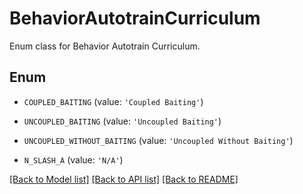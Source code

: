 # BehaviorAutotrainCurriculum

Enum class for Behavior Autotrain Curriculum.

## Enum

* `COUPLED_BAITING` (value: `'Coupled Baiting'`)

* `UNCOUPLED_BAITING` (value: `'Uncoupled Baiting'`)

* `UNCOUPLED_WITHOUT_BAITING` (value: `'Uncoupled Without Baiting'`)

* `N_SLASH_A` (value: `'N/A'`)

[[Back to Model list]](../README.md#documentation-for-models) [[Back to API list]](../README.md#documentation-for-api-endpoints) [[Back to README]](../README.md)



